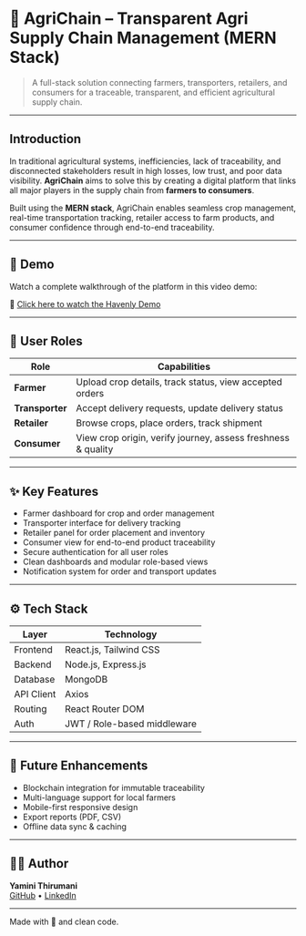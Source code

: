 # 🌾 AgriChain – Transparent Agri Supply Chain Management (MERN Stack)

> A full-stack solution connecting farmers, transporters, retailers, and consumers for a traceable, transparent, and efficient agricultural supply chain.

---

## Introduction

In traditional agricultural systems, inefficiencies, lack of traceability, and disconnected stakeholders result in high losses, low trust, and poor data visibility. **AgriChain** aims to solve this by creating a digital platform that links all major players in the supply chain from **farmers to consumers**.

Built using the **MERN stack**, AgriChain enables seamless crop management, real-time transportation tracking, retailer access to farm products, and consumer confidence through end-to-end traceability.

---

## 🚀 Demo

Watch a complete walkthrough of the platform in this video demo:

🔗 [Click here to watch the Havenly Demo](https://drive.google.com/file/d/1Zr3hdLCT1w1Cd5ZweObeNIF3t9ovNWX1/view?usp=sharing)

---

## 👥 User Roles

| Role         | Capabilities                                                                 |
|--------------|------------------------------------------------------------------------------|
| **Farmer**   | Upload crop details, track status, view accepted orders                     |
| **Transporter** | Accept delivery requests, update delivery status                           |
| **Retailer** | Browse crops, place orders, track shipment                                  |
| **Consumer** | View crop origin, verify journey, assess freshness & quality                |

---



## ✨ Key Features

- Farmer dashboard for crop and order management  
- Transporter interface for delivery tracking  
- Retailer panel for order placement and inventory  
- Consumer view for end-to-end product traceability  
- Secure authentication for all user roles  
- Clean dashboards and modular role-based views  
- Notification system for order and transport updates  

---

## ⚙️ Tech Stack

| Layer      | Technology           |
|------------|----------------------|
| Frontend   | React.js, Tailwind CSS |
| Backend    | Node.js, Express.js  |
| Database   | MongoDB              |
| API Client | Axios                |
| Routing    | React Router DOM     |
| Auth       | JWT / Role-based middleware |

---

## 🔮 Future Enhancements

- Blockchain integration for immutable traceability
- Multi-language support for local farmers
- Mobile-first responsive design
- Export reports (PDF, CSV)
- Offline data sync & caching

---

## 🙋‍♀️ Author

**Yamini Thirumani**  
[GitHub](https://github.com/yamini-thirumani) • [LinkedIn](https://linkedin.com/in/yamini-thirumani)

---

 Made with 💖 and clean code.

